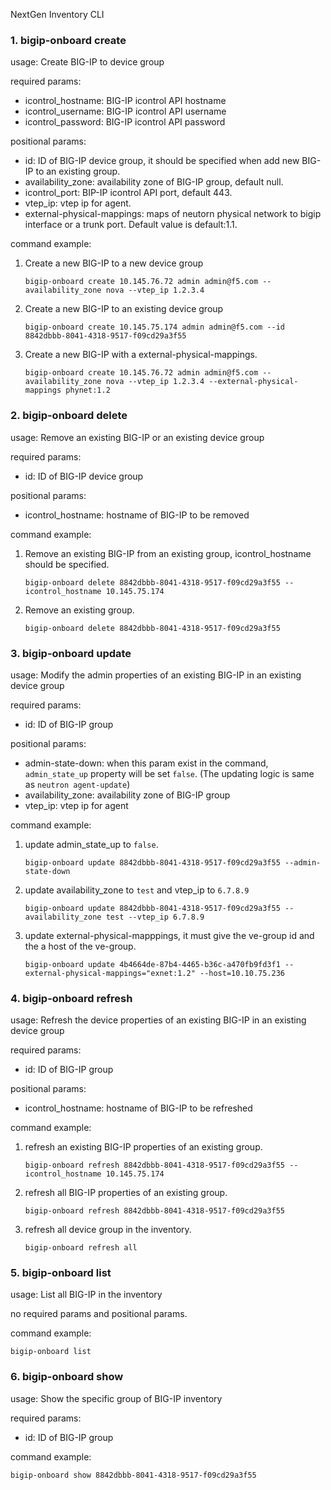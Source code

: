 NextGen Inventory CLI

### 1. bigip-onboard create
usage: Create BIG-IP to device group

required params:
- icontrol_hostname: BIG-IP icontrol API hostname
- icontrol_username: BIG-IP icontrol API username
- icontrol_password: BIG-IP icontrol API password

positional params:
- id: ID of BIG-IP device group, it should be specified when add new BIG-IP to an existing group.
- availability_zone: availability zone of BIG-IP group, default null.
- icontrol_port: BIP-IP icontrol API port, default 443.
- vtep_ip: vtep ip for agent.
- external-physical-mappings: maps of neutorn physical network to bigip interface or a trunk port. Default value is default:1.1.

command example:
1. Create a new BIG-IP to a new device group

    `bigip-onboard create 10.145.76.72 admin admin@f5.com --availability_zone nova --vtep_ip 1.2.3.4`
2. Create a new BIG-IP to an existing device group

    `bigip-onboard create 10.145.75.174 admin admin@f5.com --id 8842dbbb-8041-4318-9517-f09cd29a3f55`
3. Create a new BIG-IP with a external-physical-mappings.

    `bigip-onboard create 10.145.76.72 admin admin@f5.com --availability_zone nova --vtep_ip 1.2.3.4 --external-physical-mappings phynet:1.2`

### 2. bigip-onboard delete
usage: Remove an existing BIG-IP or an existing device group

required params:
- id: ID of BIG-IP device group

positional params:
- icontrol_hostname: hostname of BIG-IP to be removed

command example:
1. Remove an existing BIG-IP from an existing group, icontrol_hostname should be specified.

   `bigip-onboard delete 8842dbbb-8041-4318-9517-f09cd29a3f55 --icontrol_hostname 10.145.75.174`

2. Remove an existing group.

   `bigip-onboard delete 8842dbbb-8041-4318-9517-f09cd29a3f55`


### 3. bigip-onboard update
usage: Modify the admin properties of an existing BIG-IP in an existing device group

required params:
- id: ID of BIG-IP group

positional params:
- admin-state-down: when this param exist in the command, `admin_state_up` property will be set `false`.
(The updating logic is same as `neutron agent-update`)
- availability_zone: availability zone of BIG-IP group
- vtep_ip: vtep ip for agent

command example:
1. update admin_state_up to `false`.

    `bigip-onboard update 8842dbbb-8041-4318-9517-f09cd29a3f55 --admin-state-down`

2. update availability_zone to `test` and vtep_ip to `6.7.8.9`

    `bigip-onboard update 8842dbbb-8041-4318-9517-f09cd29a3f55 --availability_zone test --vtep_ip 6.7.8.9`

3. update external-physical-mapppings, it must give the ve-group id and the a host of the ve-group.

    `bigip-onboard update 4b4664de-87b4-4465-b36c-a470fb9fd3f1 --external-physical-mappings="exnet:1.2" --host=10.10.75.236`

### 4. bigip-onboard refresh
usage: Refresh the device properties of an existing BIG-IP in an existing device group

required params:
- id: ID of BIG-IP group

positional params:
- icontrol_hostname: hostname of BIG-IP to be refreshed

command example:
1. refresh an existing BIG-IP properties of an existing group.

   `bigip-onboard refresh 8842dbbb-8041-4318-9517-f09cd29a3f55 --icontrol_hostname 10.145.75.174`

2. refresh all BIG-IP properties of an existing group.

   `bigip-onboard refresh 8842dbbb-8041-4318-9517-f09cd29a3f55`

3. refresh all device group in the inventory.

   `bigip-onboard refresh all`

### 5. bigip-onboard list
usage: List all BIG-IP in the inventory

no required params and positional params.

command example:

   `bigip-onboard list`

### 6. bigip-onboard show
usage: Show the specific group of BIG-IP inventory

required params:
- id: ID of BIG-IP group

command example:

   `bigip-onboard show 8842dbbb-8041-4318-9517-f09cd29a3f55`
